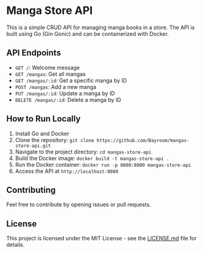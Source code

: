 # Manga Store API

This is a simple CRUD API for managing manga books in a store. The API is built using Go (Gin Gonic) and can be containerized with Docker.

## API Endpoints

- `GET /`: Welcome message
- `GET /mangas`: Get all mangas
- `GET /mangas/:id`: Get a specific manga by ID
- `POST /mangas`: Add a new manga
- `PUT /mangas/:id`: Update a manga by ID
- `DELETE /mangas/:id`: Delete a manga by ID

## How to Run Locally

1. Install Go and Docker
2. Clone the repository: `git clone https://github.com/Bayroom/mangas-store-api.git`
3. Navigate to the project directory: `cd mangas-store-api`
4. Build the Docker image: `docker build -t mangas-store-api .`
5. Run the Docker container: `docker run -p 8080:8080 mangas-store-api`
6. Access the API at `http://localhost:8080`

## Contributing

Feel free to contribute by opening issues or pull requests.

## License

This project is licensed under the MIT License - see the [LICENSE.md](LICENSE.md) file for details.